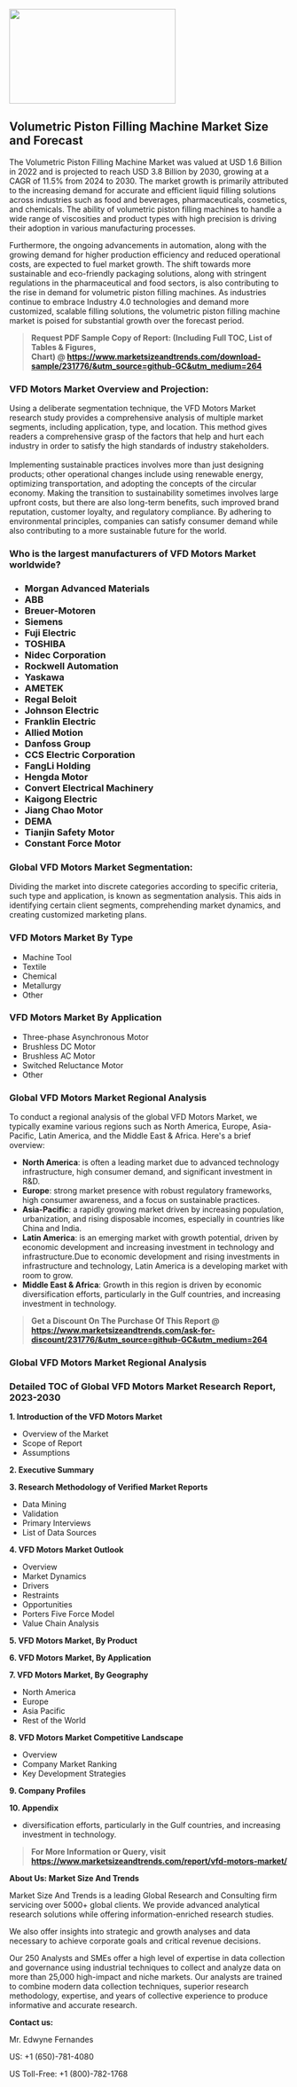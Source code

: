 <p><img class="alignnone size-medium wp-image-20088" src="https://ffe5etoiles.com/wp-content/uploads/2024/12/MST1-300x171.png" alt="" width="300" height="171" /></p><h2>Volumetric Piston Filling Machine Market Size and Forecast</h2><p>The Volumetric Piston Filling Machine Market was valued at USD 1.6 Billion in 2022 and is projected to reach USD 3.8 Billion by 2030, growing at a CAGR of 11.5% from 2024 to 2030. The market growth is primarily attributed to the increasing demand for accurate and efficient liquid filling solutions across industries such as food and beverages, pharmaceuticals, cosmetics, and chemicals. The ability of volumetric piston filling machines to handle a wide range of viscosities and product types with high precision is driving their adoption in various manufacturing processes.</p><p>Furthermore, the ongoing advancements in automation, along with the growing demand for higher production efficiency and reduced operational costs, are expected to fuel market growth. The shift towards more sustainable and eco-friendly packaging solutions, along with stringent regulations in the pharmaceutical and food sectors, is also contributing to the rise in demand for volumetric piston filling machines. As industries continue to embrace Industry 4.0 technologies and demand more customized, scalable filling solutions, the volumetric piston filling machine market is poised for substantial growth over the forecast period.</p></p><blockquote id="" class=""><strong>Request PDF Sample Copy of Report: (Including Full TOC, List of Tables &amp; Figures, Chart)&nbsp;@&nbsp;<strong><a href="https://www.marketsizeandtrends.com/download-sample/231776/&utm_source=github-GC&utm_medium=264" target="_blank">https://www.marketsizeandtrends.com/download-sample/231776/&utm_source=github-GC&utm_medium=264</a></strong></strong></blockquote><h3 id="" class="">VFD Motors Market&nbsp;Overview and Projection:</h3><p id="" class="">Using a deliberate segmentation technique, the VFD Motors Market research study provides a comprehensive analysis of multiple market segments, including application, type, and location. This method gives readers a comprehensive grasp of the factors that help and hurt each industry in order to satisfy the high standards of industry stakeholders. <br /> <br />Implementing sustainable practices involves more than just designing products; other operational changes include using renewable energy, optimizing transportation, and adopting the concepts of the circular economy. Making the transition to sustainability sometimes involves large upfront costs, but there are also long-term benefits, such improved brand reputation, customer loyalty, and regulatory compliance. By adhering to environmental principles, companies can satisfy consumer demand while also contributing to a more sustainable future for the world.</p><h3 id="" class="">Who is the largest manufacturers of&nbsp;VFD Motors Market worldwide?</h3><h3 class=""><p><ul><li>Morgan Advanced Materials </li><li> ABB </li><li> Breuer-Motoren </li><li> Siemens </li><li> Fuji Electric </li><li> TOSHIBA </li><li> Nidec Corporation </li><li> Rockwell Automation </li><li> Yaskawa </li><li> AMETEK </li><li> Regal Beloit </li><li> Johnson Electric </li><li> Franklin Electric </li><li> Allied Motion </li><li> Danfoss Group </li><li> CCS Electric Corporation </li><li> FangLi Holding </li><li> Hengda Motor </li><li> Convert Electrical Machinery </li><li> Kaigong Electric </li><li> Jiang Chao Motor </li><li> DEMA </li><li> Tianjin Safety Motor </li><li> Constant Force Motor</li></ul></p></h3><h3 id="" class="">Global&nbsp;VFD Motors Market Segmentation:</h3><p id="" class="">Dividing the market into discrete categories according to specific criteria, such type and application, is known as segmentation analysis. This aids in identifying certain client segments, comprehending market dynamics, and creating customized marketing plans.</p><h3 id="" class="">VFD Motors Market&nbsp;By Type</h3><p><p><ul><li>Machine Tool</li><li> Textile</li><li> Chemical</li><li> Metallurgy</li><li> Other</p></li></ul></p></p><h3 id="" class="">VFD Motors Market&nbsp;By Application</h3><p class=""><p><ul><li>Three-phase Asynchronous Motor</li><li> Brushless DC Motor</li><li> Brushless AC Motor</li><li> Switched Reluctance Motor</li><li> Other</li></ul></p></p><h3 id="" class="">Global VFD Motors Market Regional Analysis</h3><p id="" class="">To conduct a regional analysis of the global VFD Motors Market, we typically examine various regions such as North America, Europe, Asia-Pacific, Latin America, and the Middle East &amp; Africa. Here's a brief overview:</p><ul><li><strong>North America</strong>: is often a leading market due to advanced technology infrastructure, high consumer demand, and significant investment in R&amp;D.</li><li><strong>Europe</strong>: strong market presence with robust regulatory frameworks, high consumer awareness, and a focus on sustainable practices.</li><li><strong>Asia-Pacific</strong>: a rapidly growing market driven by increasing population, urbanization, and rising disposable incomes, especially in countries like China and India.</li><li><strong>Latin America</strong>: is an emerging market with growth potential, driven by economic development and increasing investment in technology and infrastructure.Due to economic development and rising investments in infrastructure and technology, Latin America is a developing market with room to grow.</li><li><strong>Middle East &amp; Africa</strong>: Growth in this region is driven by economic diversification efforts, particularly in the Gulf countries, and increasing investment in technology.</li></ul><blockquote id="" class=""><strong>Get a Discount On The Purchase Of This Report @ <strong><a href="https://www.marketsizeandtrends.com/ask-for-discount/231776/&utm_source=github-GC&utm_medium=264" target="_blank">https://www.marketsizeandtrends.com/ask-for-discount/231776/&utm_source=github-GC&utm_medium=264</a></strong></strong></blockquote><h3 id="" class="">Global VFD Motors Market Regional Analysis</h3><h3 id="" class="">Detailed TOC of Global VFD Motors Market Research Report, 2023-2030</h3><p id="" class=""><strong>1. Introduction of the VFD Motors Market</strong></p><ul><li>Overview of the Market</li><li>Scope of Report</li><li>Assumptions</li></ul><p id="" class=""><strong>2. Executive Summary</strong></p><p id="" class=""><strong>3. Research Methodology of Verified Market Reports</strong></p><ul><li>Data Mining</li><li>Validation</li><li>Primary Interviews</li><li>List of Data Sources</li></ul><p id="" class=""><strong>4. VFD Motors Market Outlook</strong></p><ul><li>Overview</li><li>Market Dynamics</li><li>Drivers</li><li>Restraints</li><li>Opportunities</li><li>Porters Five Force Model</li><li>Value Chain Analysis</li></ul><p id="" class=""><strong>5. VFD Motors Market, By Product</strong></p><p id="" class=""><strong>6. VFD Motors Market, By Application</strong></p><p id="" class=""><strong>7. VFD Motors Market, By Geography</strong></p><ul><li>North America</li><li>Europe</li><li>Asia Pacific</li><li>Rest of the World</li></ul><p id="" class=""><strong>8. VFD Motors Market Competitive Landscape</strong></p><ul><li>Overview</li><li>Company Market Ranking</li><li>Key Development Strategies</li></ul><p id="" class=""><strong>9. Company Profiles</strong></p><p id="" class=""><strong>10. Appendix</strong></p><ul><li>diversification efforts, particularly in the Gulf countries, and increasing investment in technology.</li></ul><blockquote id="" class=""><strong>For More Information or Query, visit <strong><strong><a href="https://www.marketsizeandtrends.com/report/vfd-motors-market/" target="_blank">https://www.marketsizeandtrends.com/report/vfd-motors-market/</a></strong></strong></strong></blockquote><p id="" class=""><strong>About Us: Market Size And Trends</strong></p><p id="" class="">Market Size And Trends is a leading Global Research and Consulting firm servicing over 5000+ global clients. We provide advanced analytical research solutions while offering information-enriched research studies.</p><p id="" class="">We also offer insights into strategic and growth analyses and data necessary to achieve corporate goals and critical revenue decisions.</p><p id="" class="">Our 250 Analysts and SMEs offer a high level of expertise in data collection and governance using industrial techniques to collect and analyze data on more than 25,000 high-impact and niche markets. Our analysts are trained to combine modern data collection techniques, superior research methodology, expertise, and years of collective experience to produce informative and accurate research.</p><p id="" class=""><strong>Contact us:</strong></p><p id="" class="">Mr. Edwyne Fernandes</p><p id="" class="">US: +1 (650)-781-4080</p><p id="" class="">US Toll-Free: +1 (800)-782-1768</p>
